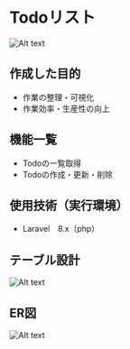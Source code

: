 # Todoリスト
![Alt text](https://file%2B.vscode-resource.vscode-cdn.net/Users/sakamotohikaru/Desktop/%E5%AE%9F%E8%B7%B5Web%E3%82%A2%E3%83%95%E3%82%9A%E3%83%AA%E5%85%A5%E9%96%80/%E3%83%88%E3%83%83%E3%83%95%E3%82%9A%E7%94%BB%E9%9D%A2%EF%BC%88%E5%AE%9F%E8%B7%B5Web%E3%82%A2%E3%83%95%E3%82%9A%E3%83%AA%E5%85%A5%E9%96%80%EF%BC%89.png?version%3D1670127400489)

## 作成した目的
- 作業の整理・可視化
- 作業効率・生産性の向上

## 機能一覧
- Todoの一覧取得
- Todoの作成・更新・削除

## 使用技術（実行環境）
- Laravel　8.x（php）

## テーブル設計
![Alt text](https://file%2B.vscode-resource.vscode-cdn.net/Users/sakamotohikaru/Desktop/%E5%AE%9F%E8%B7%B5Web%E3%82%A2%E3%83%95%E3%82%9A%E3%83%AA%E5%85%A5%E9%96%80/%E3%83%86%E3%83%BC%E3%83%95%E3%82%99%E3%83%AB%E8%A8%AD%E8%A8%88%EF%BC%88%E5%AE%9F%E8%B7%B5Web%E3%82%A2%E3%83%95%E3%82%9A%E3%83%AA%E5%85%A5%E9%96%80%EF%BC%89.png?version%3D1670127722457)

## ER図
![Alt text](https://file%2B.vscode-resource.vscode-cdn.net/Users/sakamotohikaru/Desktop/%E5%AE%9F%E8%B7%B5Web%E3%82%A2%E3%83%95%E3%82%9A%E3%83%AA%E5%85%A5%E9%96%80/ER%E5%9B%B3%EF%BC%88%E5%AE%9F%E8%B7%B5Web%E3%82%A2%E3%83%95%E3%82%9A%E3%83%AA%E5%85%A5%E9%96%80%EF%BC%89.png?version%3D1670127731720)
